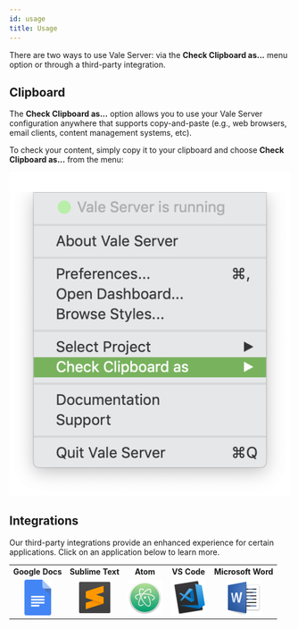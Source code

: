 ```yaml
---
id: usage
title: Usage
---
```


There are two ways to use Vale Server: via the **Check Clipboard as...** menu
option or through a third-party integration.

## Clipboard

The **Check Clipboard as...** option allows you to use your Vale Server
configuration anywhere that supports copy-and-paste (e.g., web
browsers, email clients, content management systems, etc).

To check your content, simply copy it to your clipboard and choose
**Check Clipboard as...** from the menu:

<img src="assets/ui/macOS/clipboard.png" class="small">

## Integrations

Our third-party integrations provide an enhanced experience for certain
applications. Click on an application below to learn more.


<table style="text-align:center">
  <tr>
    <th>Google Docs</th>
    <th>Sublime Text</th>
    <th>Atom</th>
    <th>VS Code</th>
    <th>Microsoft Word</th>
  </tr>
  <tr>
    <td>
        <a href="#" class="img-link">
            <img src="assets/gdocs.png" height="64">
        </a>
    </td>
    <td>
        <a href="#" class="img-link">
            <img src="assets/sublime.png" height="64">
        </a>
    </td>
    <td>
        <a href="#" class="img-link">
            <img src="assets/atom.png" height="64">
        </a>
    </td>
    <td>
        <a href="#" class="img-link">
            <img src="assets/code.png" height="64">
        </a>
    </td>
    <td>
        <a href="#" class="img-link">
            <img src="assets/word.png" height="64">
        </a>
    </td>
  </tr>
</table>
